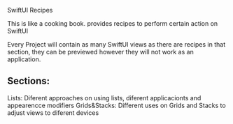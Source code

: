 SwiftUI Recipes

This is like a cooking book.
provides recipes to perform certain action on SwiftUI

Every Project will contain as many SwiftUI views as there are recipes in that section, they can be previewed however they will not work as an application.

## Sections:

Lists: Diferent approaches on using lists, diferent applicacionts and appearencce modifiers
Grids&Stacks: Different uses on Grids and Stacks to adjust views to diferent devices
